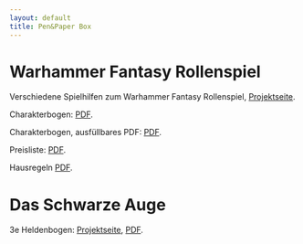 ```yaml
---
layout: default
title: Pen&Paper Box
---
```


# Warhammer Fantasy Rollenspiel

Verschiedene Spielhilfen zum Warhammer Fantasy Rollenspiel, [Projektseite](https://github.com/TheHergi/WFRSP-Spielhilfen).

Charakterbogen:
[PDF](https://github.com/TheHergi/WFRSP-Spielhilfen/raw/main/Charakterbogen/Charakterbogen_print.pdf).

Charakterbogen, ausfüllbares PDF:
[PDF](https://github.com/TheHergi/WFRSP-Spielhilfen/raw/main/Charakterbogen/Charakterbogen.pdf).

Preisliste: 
[PDF](https://github.com/TheHergi/WFRSP-Spielhilfen/raw/main/Preisliste/preisliste.pdf).

Hausregeln
[PDF](https://github.com/TheHergi/WFRSP-Spielhilfen/raw/main/Regeln/regeln.pdf).

# Das Schwarze Auge

3e Heldenbogen:
[Projektseite](https://github.com/TheHergi/DSA3-Heldenbogen), [PDF](https://github.com/TheHergi/DSA3-Heldenbogen/raw/master/DSA3_Heldenbogen.pdf).
